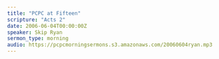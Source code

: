 ```yaml
---
title: "PCPC at Fifteen"
scripture: "Acts 2"
date: 2006-06-04T00:00:00Z
speaker: Skip Ryan
sermon_type: morning
audio: https://pcpcmorningsermons.s3.amazonaws.com/20060604ryan.mp3 
---
```



